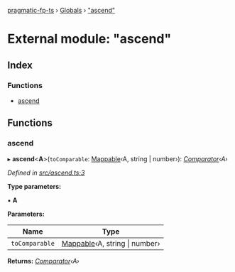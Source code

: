 [pragmatic-fp-ts](../README.md) › [Globals](../globals.md) › ["ascend"](_ascend_.md)

# External module: "ascend"

## Index

### Functions

* [ascend](_ascend_.md#ascend)

## Functions

###  ascend

▸ **ascend**<**A**>(`toComparable`: [Mappable](_types_.md#mappable)‹A, string | number›): *[Comparator](_types_.md#comparator)‹A›*

*Defined in [src/ascend.ts:3](https://github.com/hermann-p/pragmatic-fp-ts/blob/87551e7/src/ascend.ts#L3)*

**Type parameters:**

▪ **A**

**Parameters:**

Name | Type |
------ | ------ |
`toComparable` | [Mappable](_types_.md#mappable)‹A, string &#124; number› |

**Returns:** *[Comparator](_types_.md#comparator)‹A›*
